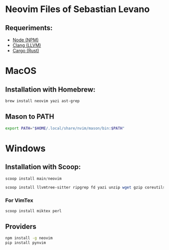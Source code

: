 # Neovim Files of Sebastian Levano

## Requeriments:

- [Node (NPM)](https://formulae.brew.sh/formula/node)
- [Clang (LLVM)](https://formulae.brew.sh/formula/llvm)
- [Cargo (Rust) ](https://doc.rust-lang.org/cargo/getting-started/installation.html)

# MacOS

## Installation with Homebrew:

```bash
brew install neovim yazi ast-grep
```

## Mason to PATH

```bash
export PATH="$HOME/.local/share/nvim/mason/bin:$PATH"
```

# Windows

## Installation with Scoop:

```powershell
scoop install main/neovim
```

```powershell
scoop install llvmtree-sitter ripgrep fd yazi unzip wget gzip coreutils ast-grep
```

### For VimTex

```powershell
scoop install miktex perl
```

## Providers

```bash
npm install -g neovim
pip install pynvim
```
